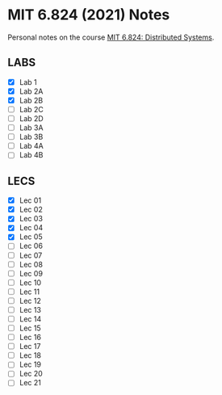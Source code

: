 # MIT 6.824 (2021) Notes

Personal notes on the course [MIT 6.824: Distributed Systems](https://pdos.csail.mit.edu/6.824/).

## LABS

- [x] Lab 1 
- [x] Lab 2A
- [x] Lab 2B
- [ ] Lab 2C
- [ ] Lab 2D
- [ ] Lab 3A
- [ ] Lab 3B
- [ ] Lab 4A
- [ ] Lab 4B

## LECS

- [x] Lec 01
- [x] Lec 02
- [x] Lec 03
- [x] Lec 04
- [x] Lec 05
- [ ] Lec 06
- [ ] Lec 07
- [ ] Lec 08
- [ ] Lec 09
- [ ] Lec 10
- [ ] Lec 11
- [ ] Lec 12
- [ ] Lec 13
- [ ] Lec 14
- [ ] Lec 15
- [ ] Lec 16
- [ ] Lec 17
- [ ] Lec 18
- [ ] Lec 19
- [ ] Lec 20
- [ ] Lec 21